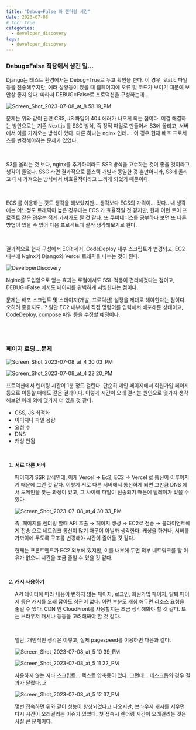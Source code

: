 ```yaml
---
title: "Debug=False 와 렌더링 시간"
date: 2023-07-08
# toc: true
categories:
  - developer_discovery
tags:
  - developer_discovery
---
```




### Debug=False 적용에서 생긴 일…

Django는 테스트 환경에서는 Debug=True로 두고 확인을 한다. 이 경우, static 파일 등을 전송해주지만, 에러 상황등이 있을 때 웹페이지에 오류 및 코드가 보이기 때문에 보안상 좋지 않다. 따라서 DEBUG=False로 프로덕션을 구성하는데…

![Screen_Shot_2023-07-08_at_8 58 19_PM](https://github.com/rha6780/Backend_Developer_Discovery/assets/47859845/66cfddbd-64d5-44a3-950d-fd58f39b3be8)

문제는 위와 같이 관련 CSS, JS 파일이 404 에러가 나오게 되는 점이다. 이걸 해결하는 방안으로는 기존 Next.js 를 SSG 방식, 즉 정적 파일로 만들어서 S3에 올리고, 서버에서 이를 가져오는 방식이 있다. 다른 하나는 nginx 인데…. 이 경우 현재 배포 프로세스를 변경해야하는 문제가 있었다.

<br>

S3를 올리는 것 보다, nginx를 추가하더라도 SSR 방식을 고수하는 것이 좋을 것이라고 생각이 들었다. SSG 라면 결과적으로 풀스택 개발과 동일한 것 뿐만아니라, S3에 올리고 다시 가져오는 방식에서 비효율적이라고 느끼게 되었기 때문이다.

<br>

ECS 를 이용하는 것도 생각을 해보았지만… 생각보다 ECS의 가격이… 컸다.. 내 생각에는 어느정도 트래픽이 높은 경우에는 ECS 가 효율적일 것 같지만, 현재 이런 토이 프로젝트 같은 경우는 적게 가져가도 될 것 같다. 또 쿠버네티스를 공부하다 보면 또 다른 방법이 있을 수 있어 다음 프로젝트때 살짝 생각해보기로 한다.

<br>

결과적으로 현재 구성에서 ECR 제거, CodeDeploy 내부 스크립트가 변경되고, EC2 내부에 Nginx가 Django와 Vercel 트래픽을 나누는 것이 된다.

![DeveloperDiscovery](https://github.com/rha6780/Backend_Developer_Discovery/assets/47859845/1585ee8f-9393-4565-ae16-a03009a0beaf)

Nginx를 도입함으로 얻는 효과는 로컬에서도 SSL 적용이 편리해졌다는 점이고, DEBUG=False 에서도 페이지를 완벽하게 서빙한다는 점이다.

문제는 배포 스크립트 및 스테이지(개발, 프로덕션) 설정을 제대로 해야한다는 점이다. 오히려 좋을지도…? 일단 EC2 내부에서 직접 명령어를 입력해서 배포해둔 상태이고, CodeDeploy, compose 파일 등을 수정할 예정이다.

<br>

<br>

### **페이지 로딩…문제**

![Screen_Shot_2023-07-08_at_4 30 03_PM](https://github.com/rha6780/Backend_Developer_Discovery/assets/47859845/21b9cce3-ea4c-4f0f-a4db-d9f05da83cc4)

![Screen_Shot_2023-07-08_at_4 22 20_PM](https://github.com/rha6780/Backend_Developer_Discovery/assets/47859845/6ad35797-b217-4fc4-abe2-c1af5059485c)



프로덕션에서 렌더링 시간이 1분 정도 걸린다. 단순히 메인 페이지에서 회원가입 페이지 등으로 이동할 때에도 같은 결과이다. 이렇게 시간이 오래 걸리는 원인으로 몇가지 생각해보면 아래 외에 몇가지 더 있을 것 같다.



- CSS, JS 최적화
- 이미지나 파일 용량
- 요청 수
- DNS
- 캐싱 안됨

<br>

1. **서로 다른 서버**

    페이지가 SSR 방식인데, 이게 Vercel → Ec2, EC2 → Vercel 로 통신이 이루어지기 때문에 그런 것 같다. 이렇게 서로 다른 서버에서 통신하게 되면 그만큼 DNS 에서 도메인을 찾는 과정이 있고, 그 사이에 파일이 전송되기 때문에 딜레이가 있을 수 있다.


    ![Screen_Shot_2023-07-08_at_4 30 33_PM](https://github.com/rha6780/Backend_Developer_Discovery/assets/47859845/15599283-3aaa-4943-bf92-a518492fe997)


    즉, 페이지를 렌더링 할때 API 호출 → 페이지 생성 → EC2로 전송 → 클라이언트에게 전송 으로 네트워크 통신이 많기 때문이 아닐까 생각한다. 캐싱을 하거나, 서버를 가까이에 두도록 구조를 변경해야 시간이 줄어들 것 같다.

    현재는 프론트엔드가 EC2 외부에 있지만, 이를 내부에 두면 외부 네트워크를 탈 이유가 없으니 시간을 조금 줄일 수 있을 것 같다.

    <br>

1. **캐시 사용하기**

    API 데이터에 따라 내용이 변하지 않는 페이지, 로그인, 회원가입 페이지, 탈퇴 페이지 등은 캐시를 오래 잡아도 상관이 없다. 이런 부분도 캐싱 해두면 리소스 요청을 줄일 수 있다. CDN 인 CloudFront를 사용할지는 조금 생각해봐야 할 것 같다. 또는 브라우저 캐시나 등등을 고려해봐야 할 것 같다.

    <br>

    일단, 개인적인 생각은 이렇고, 실제 pagespeed를 이용하면 다음과 같다.


    ![Screen_Shot_2023-07-08_at_5 10 39_PM](https://github.com/rha6780/Backend_Developer_Discovery/assets/47859845/8b7aee46-c1d3-40be-a605-9b81cfd02ec6)

    ![Screen_Shot_2023-07-08_at_5 11 22_PM](https://github.com/rha6780/Backend_Developer_Discovery/assets/47859845/6ae2366f-5d71-4e43-91ae-788be041a796)


    사용하지 않는 자바 스크립트… 텍스트 압축등이 있다. 그런데… 데스크톱의 경우 결과가 달랐다…?


    ![Screen_Shot_2023-07-08_at_5 12 37_PM](https://github.com/rha6780/Backend_Developer_Discovery/assets/47859845/d2f8cd42-8376-4166-a152-5526de15b79e)

    몇번 접속하면 위와 같이 성능이 향상되었다고 나오지만, 브라우저 캐시를 지우면 다시 시간이 오래걸리는 이슈가 있었다. 첫 접속시 렌더링 시간이 오래걸리는 것은 사실 큰 문제이다.

<br>
<br>

